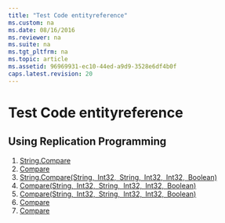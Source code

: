 ```yaml
---
title: "Test Code entityreference"
ms.custom: na
ms.date: 08/16/2016
ms.reviewer: na
ms.suite: na
ms.tgt_pltfrm: na
ms.topic: article
ms.assetid: 96969931-ec10-44ed-a9d9-3528e6df4b0f
caps.latest.revision: 20
---
```

# Test Code entityreference
##  <a name="ReplProg"></a> Using Replication Programming  
 1. [String.Compare](<xref:System.String.Compare?qualifyHint=True>) 
 2. [Compare](<xref:System.String.Compare?qualifyHint=False>) 
 3. [String.Compare\(String, Int32, String, Int32, Int32, Boolean\)](<xref:System.String.Compare(System.String,System.Int32,System.String,System.Int32,System.Int32,System.Boolean)?qualifyHint=True>) 
 4. [Compare\(String, Int32, String, Int32, Int32, Boolean\)](<xref:System.String.Compare(System.String,System.Int32,System.String,System.Int32,System.Int32,System.Boolean)?qualifyHint=False>) 
 5. [Compare\(String, Int32, String, Int32, Int32, Boolean\)](<xref:System.String.Compare(System.String,System.Int32,System.String,System.Int32,System.Int32,System.Boolean)?qualifyHint=False>) 
 6. [Compare](<xref:System.String.Compare?qualifyHint=False>)
 7. [Compare](<xref:System.String.Compare?qualifyHint=False>)